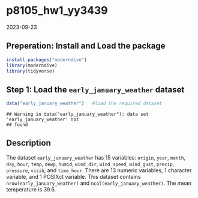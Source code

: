 p8105_hw1_yy3439
================
2023-09-23

## Preperation: Install and Load the package

``` r
install.packages("moderndive")
library(moderndive)
library(tidyverse)
```

## Step 1: Load the `early_january_weather` dataset

``` r
data("early_january_weather")   #load the required dataset
```

    ## Warning in data("early_january_weather"): data set 'early_january_weather' not
    ## found

## Description

The dataset `early_january_weather` has 15 variables: `origin`, `year`,
`month`, `day`, `hour`, `temp`, `dewp`, `humid`, `wind_dir`,
`wind_speed`, `wind_gust`, `precip`, `pressure`, `visib`, and
`time_hour`. There are 13 numeric variables, 1 character variable, and 1
POSIXct variable. This dataset contains `nrow(early_january_weather)`
and `ncol(early_january_weather)`. The mean temperature is 39.6.

